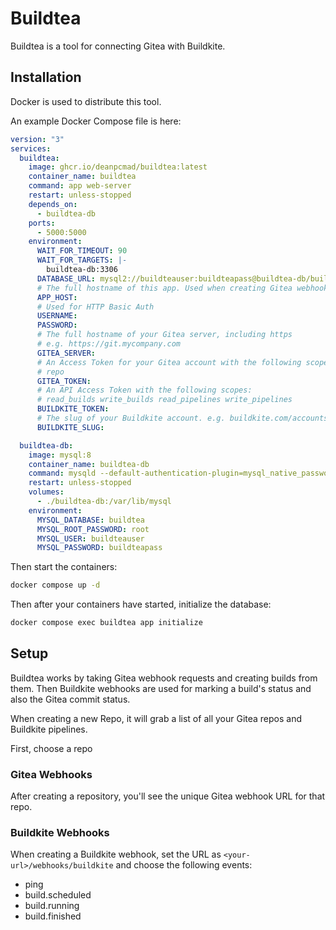 # Buildtea

Buildtea is a tool for connecting Gitea with Buildkite.

## Installation

Docker is used to distribute this tool.

An example Docker Compose file is here:

```yaml
version: "3"
services:
  buildtea:
    image: ghcr.io/deanpcmad/buildtea:latest
    container_name: buildtea
    command: app web-server
    restart: unless-stopped
    depends_on:
      - buildtea-db
    ports:
      - 5000:5000
    environment:
      WAIT_FOR_TIMEOUT: 90
      WAIT_FOR_TARGETS: |-
        buildtea-db:3306
      DATABASE_URL: mysql2://buildteauser:buildteapass@buildtea-db/buildtea?pool=10
      # The full hostname of this app. Used when creating Gitea webhooks
      APP_HOST:
      # Used for HTTP Basic Auth
      USERNAME:
      PASSWORD:
      # The full hostname of your Gitea server, including https
      # e.g. https://git.mycompany.com
      GITEA_SERVER:
      # An Access Token for your Gitea account with the following scopes:
      # repo
      GITEA_TOKEN:
      # An API Access Token with the following scopes:
      # read_builds write_builds read_pipelines write_pipelines
      BUILDKITE_TOKEN:
      # The slug of your Buildkite account. e.g. buildkite.com/accountslug
      BUILDKITE_SLUG:

  buildtea-db:
    image: mysql:8
    container_name: buildtea-db
    command: mysqld --default-authentication-plugin=mysql_native_password --skip-mysqlx
    restart: unless-stopped
    volumes:
      - ./buildtea-db:/var/lib/mysql
    environment:
      MYSQL_DATABASE: buildtea
      MYSQL_ROOT_PASSWORD: root
      MYSQL_USER: buildteauser
      MYSQL_PASSWORD: buildteapass
```

Then start the containers:

```sh
docker compose up -d
```

Then after your containers have started, initialize the database:

```sh
docker compose exec buildtea app initialize
```

## Setup

Buildtea works by taking Gitea webhook requests and creating builds from them. Then Buildkite webhooks are used
for marking a build's status and also the Gitea commit status.

When creating a new Repo, it will grab a list of all your Gitea repos and Buildkite pipelines.

First, choose a repo

### Gitea Webhooks

After creating a repository, you'll see the unique Gitea webhook URL for that repo.

### Buildkite Webhooks

When creating a Buildkite webhook, set the URL as `<your-url>/webhooks/buildkite` and choose the following events:

- ping
- build.scheduled
- build.running
- build.finished
